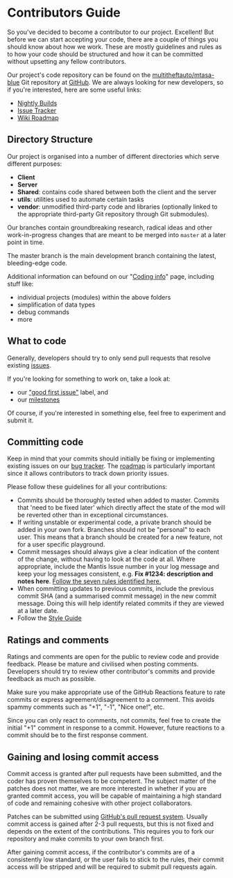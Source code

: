# Contributors Guide

So you've decided to become a contributor to our project. Excellent!
But before we can start accepting your code, there are a couple of
things you should know about how we work. These are mostly guidelines
and rules as to how your code should be structured and how it can be
committed without upsetting any fellow contributors.

Our project's code repository can be found on the [multitheftauto/mtasa-blue](https://github.com/multitheftauto/mtasa-blue/) Git repository at [GitHub](https://github.com/). We are always looking for new developers, so if you're interested, here are some useful links:

* [Nightly Builds](https://nightly.mtasa.com/)
* [Issue Tracker](https://github.com/multitheftauto/mtasa-blue/issues)
* [Wiki Roadmap](https://wiki.mtasa.com/wiki/Roadmap) <!--TODO: this page is mostly useless now -->

## Directory Structure

Our project is organised into a number of different
directories which serve different purposes:

-   **Client**
-   **Server**
-   **Shared**: contains code shared between both the client and the
    server
-   **utils**: utilities used to automate certain tasks
-   **vendor**: unmodified third-party code and libraries (optionally
    linked to the appropriate third-party Git repository through Git
    submodules).

Our branches contain groundbreaking research, radical ideas and other
work-in-progress changes that are meant to be merged into `master` at
a later point in time.

The master branch is the main development branch containing the
latest, bleeding-edge code.

Additional information can befound on our "[Coding info]" page,
including stuff like:

- individual projects (modules) within the above folders
- simplification of data types
- debug commands
- more

<!-- TODO: consider moving 'Coding info' to GitHub wiki.
Also, the above directory structure should just be merged into the 'Coding info' page.
It feels out of place. -->

[Coding info]: https://wiki.multitheftauto.com/wiki/Coding_info

## What to code

Generally, developers should try to only send pull requests that resolve existing
[issues](https://github.com/multitheftauto/mtasa-blue/issues).

If you're looking for something to work on, take a look at:
- our ["good first issue"] label, and
- our [milestones]

["good first issue"]: https://github.com/multitheftauto/mtasa-blue/issues?q=is%3Aissue+is%3Aopen+sort%3Aupdated-desc+label%3A%22good+first+issue%22
[milestones]: https://github.com/multitheftauto/mtasa-blue/milestones?direction=asc&sort=due_date

<!-- TODO: below may need to be rephrased -->
Of course, if you're interested in something else, feel free to experiment
and submit it.

## Committing code

<!-- TODO: below clashes a bit with the 'What to code' section -->
<!-- oh and it's also referring to mantis which we don't use -->
Keep in mind that your commits should initially be fixing or
implementing existing issues on our [bug
tracker](http://bugs.mtasa.com). The
[roadmap](http://bugs.mtasa.com/roadmap_page.php) is particularly
important since it allows contributors to track down priority issues.

Please follow these guidelines for all your contributions:

-   Commits should be thoroughly tested when added to master. Commits
    that \'need to be fixed later\' which directly affect the state of
    the mod will be reverted other than in exceptional circumstances.
-   If writing unstable or experimental code, a private branch should be
    added in your own fork. Branches should not be \"personal\" to each
    user. This means that a branch should be created for a new feature,
    not for a user specific playground.
-   Commit messages should always give a clear indication of the content
    of the change, without having to look at the code at all. Where
    appropriate, include the Mantis Issue number in your log message and
    keep your log messages consistent, e.g. **Fix \#1234: description
    and notes here**. [Follow the seven rules identified
    here.](http://chris.beams.io/posts/git-commit/)
-   When committing updates to previous commits, include the previous
    commit SHA (and a summarised commit message) in the new commit
    message. Doing this will help identify related commits if they are
    viewed at a later date.
-   Follow the [Style Guide](https://github.com/multitheftauto/mtasa-blue/wiki/Style-Guide)

## Ratings and comments

<!-- TODO: needs review guide

needs content from:
- https://github.com/thoughtbot/guides/tree/master/code-review
- https://gist.github.com/mrsasha/8d511770ad9b282f3a5d0f5c8acdd10e

-->

Ratings and comments are open for the public to review code and provide
feedback. Please be mature and civilised when posting comments.
Developers should try to review other contributor\'s commits and provide
feedback as much as possible.

Make sure you make appropriate use of the GitHub Reactions feature to
rate commits or express agreement/disagreement to a comment. This avoids
spammy comments such as \"+1\", \"-1\", \"Nice one!\", etc.

Since you can only react to comments, not commits, feel free to create
the initial \"+1\" comment in response to a commit. However, future
reactions to a commit should be to the first response comment.


## Gaining and losing commit access

Commit access is granted after pull requests have been submitted, and the
coder has proven themselves to be competent. The subject matter of the patches does
not matter, we are more interested in whether if you are granted commit
access, you will be capable of maintaining a high standard of code and
remaining cohesive with other project collaborators.

Patches can be submitted using [GitHub's pull request
system](https://github.com/multitheftauto/mtasa-blue/pull/new). Usually
commit access is gained after 2-3 pull requests, but this is not fixed and
depends on the extent of the contributions. This requires you to fork
our repository and make commits to your own branch first.

After gaining commit access, if the contributor's commits are of a
consistently low standard, or the user fails to stick to the rules,
their commit access will be stripped and will be required to submit pull
requests again.
